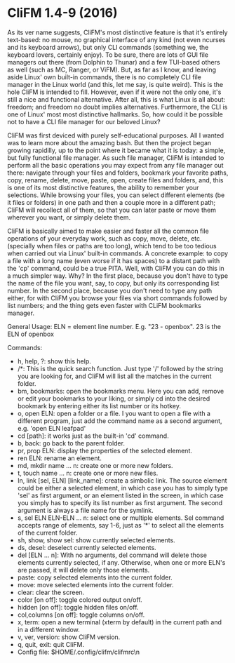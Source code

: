# CliFM 1.4-9 (2016)

As its ver name suggests, CliFM's most distinctive feature is that it's entirely 
text-based: no mouse, no graphical interface of any kind (not even ncurses and its 
keyboard arrows), but only CLI commands (something we, the keyboard lovers, certainly 
enjoy). To be sure, there are lots of GUI file managers out there (from Dolphin to 
Thunar) and a few TUI-based others as well (such as MC, Ranger, or ViFM). But, as far 
as I know, and leaving aside Linux' own built-in commands, there is no completely CLI 
file manager in the Linux world (and this, let me say, is quite weird). This is the 
hole CliFM is intended to fill. However, even if it were not the only one, it's still a 
nice and functional alternative. After all, this is what Linux is all about: freedom; 
and freedom no doubt implies alternatives. Furthermore, the CLI is one of Linux' most 
most distinctive hallmarks. So, how could it be possible not to have a CLI file manager 
for our beloved Linux?

CliFM was first deviced with purely self-educational purposes. All I wanted was to 
learn more about the amazing bash. But then the project began growing rapidilly, up to 
the point where it became what it is today: a simple, but fully functional file manager. 
As such file manager, CliFM is intended to perform all the basic operations you may 
expect from any file manager out there: navigate through your files and folders, 
bookmark your favorite paths, copy, rename, delete, move, paste, open, create files and 
folders, and, this is one of its most distinctive features, the ability to remember 
your selections. While browsing your files, you can select different elements (be it 
files or folders) in one path and then a couple more in a different path; CliFM will 
recollect all of them, so that you can later paste or move them wherever you want, or 
simply delete them.

CliFM is basically aimed to make easier and faster all the common file operations of your 
everyday work, such as copy, move, delete, etc. (specially when files or paths are 
too long), which tend to be too tedious when carried out via Linux' built-in commands. 
A concrete example: to copy a file with a long name (even worse if it has spaces) 
to a distant path with the 'cp' command, could be a true PITA. Well, with CliFM you 
can do this in a much simpler way. Why? In the first place, because you don't have to 
type the name of the file you want, say, to copy, but only its corresponding list number. 
In the second place, because you don't need to type any path either, for with CliFM you 
browse your files via short commands followed by list numbers; and the thing gets even 
faster with CLiFM bookmarks manager.


General Usage:
ELN = element line number. E.g. "23 - openbox". 23 is the ELN of openbox 

Commands:
- h, help, ?: show this help.
- /*: This is the quick search function. Just type '/' followed by the string you 
    are looking for, and CliFM will list all the matches in the current folder.
- bm, bookmarks: open the bookmarks menu. Here you can add, remove or edit your 
    bookmarks to your liking, or simply cd into the desired bookmark by entering 
    either its list number or its hotkey.
- o, open ELN: open a folder or a file. I you want to open a file with a different 
    program, just add the command name as a second argument, e.g. 'open ELN leafpad' 
- cd [path]: it works just as the built-in 'cd' command.
- b, back: go back to the parent folder.
- pr, prop ELN: display the properties of the selected element.
- ren ELN: rename an element.
- md, mkdir name ... n: create one or more new folders.
- t, touch name ... n: create one or more new files.
- ln, link [sel, ELN] [link_name]: create a simbolic link. The source element could 
  be either a selected element, in which case you has to simply type 'sel' as first 
  argument, or an element listed in the screen, in which case you simply has to specify 
  its list number as first argument. The second argument is always a file name for the 
  symlink.
- s, sel ELN ELN-ELN ... n: select one or multiple elements. Sel command accepts range
    of elements, say 1-6, just as '*' to select all the elements of the current folder. 
- sh, show, show sel: show currently selected elements.
- ds, desel: deselect currently selected elements.
- del [ELN ... n]: With no arguments, del command will delete those elements currently
    selected, if any. Otherwise, when one or more ELN's are passed, it will delete
    only those elements. 
- paste: copy selected elements into the current folder.
- move: move selected elements into the current folder.
- clear: clear the screen.
- color [on off]: toggle colored output on/off.
- hidden [on off]: toggle hidden files on/off.
- col,columns [on off]: toggle columns on/off.
- x, term: open a new terminal (xterm by default) in the current path and in a different
     window. 
- v, ver, version: show CliFM version.
- q, quit, exit: quit CliFM.
- Config file: $HOME/.config/clifm/clifmrc\n
